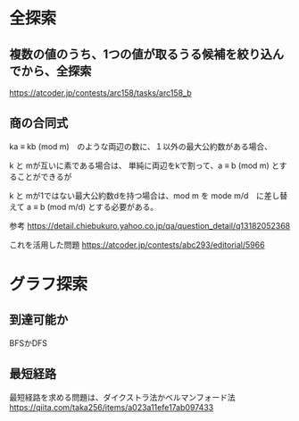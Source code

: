 
# 全探索

## 複数の値のうち、1つの値が取るうる候補を絞り込んでから、全探索
https://atcoder.jp/contests/arc158/tasks/arc158_b


## 商の合同式

ka ≡ kb (mod m)　のような両辺の数に、１以外の最大公約数がある場合、

k と mが互いに素である場合は、
単純に両辺をkで割って、a ≡ b (mod m) とすることができるが

k と mが1ではない最大公約数dを持つ場合は、mod m を mode m/d　に差し替えて
a ≡ b (mod m/d) とする必要がある。

参考
https://detail.chiebukuro.yahoo.co.jp/qa/question_detail/q13182052368

これを活用した問題
https://atcoder.jp/contests/abc293/editorial/5966

# グラフ探索

## 到達可能か
BFSかDFS

## 最短経路
最短経路を求める問題は、ダイクストラ法かベルマンフォード法
https://qiita.com/taka256/items/a023a11efe17ab097433